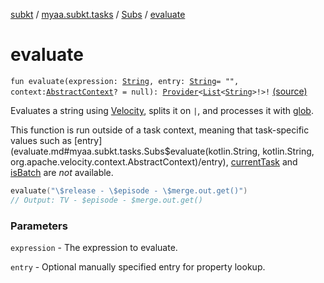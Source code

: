 [subkt](../../index.md) / [myaa.subkt.tasks](../index.md) / [Subs](index.md) / [evaluate](./evaluate.md)

# evaluate

`fun evaluate(expression: `[`String`](https://kotlinlang.org/api/latest/jvm/stdlib/kotlin/-string/index.html)`, entry: `[`String`](https://kotlinlang.org/api/latest/jvm/stdlib/kotlin/-string/index.html)` = "", context: `[`AbstractContext`](https://velocity.apache.org/engine/2.2/apidocs/org/apache/velocity/context/AbstractContext.html)`? = null): `[`Provider`](https://docs.gradle.org/current/javadoc/org/gradle/api/provider/Provider.html)`<`[`List`](https://kotlinlang.org/api/latest/jvm/stdlib/kotlin.collections/-list/index.html)`<`[`String`](https://kotlinlang.org/api/latest/jvm/stdlib/kotlin/-string/index.html)`>!>!` [(source)](https://github.com/Myaamori/SubKt/blob/0.1.12/src/main/kotlin/myaa/subkt/tasks/plugin.kt#L522)

Evaluates a string using [Velocity](https://velocity.apache.org/engine/2.2/user-guide.html),
splits it on `|`, and processes it with [glob](../org.gradle.api.-project/glob.md).

This function is run outside of a task context, meaning that task-specific values such as
[entry](evaluate.md#myaa.subkt.tasks.Subs$evaluate(kotlin.String, kotlin.String, org.apache.velocity.context.AbstractContext)/entry), [currentTask](../org.gradle.api.-task/current-task.md) and [isBatch](is-batch.md) are *not* available.

``` kotlin
evaluate("\$release - \$episode - \$merge.out.get()")
// Output: TV - $episode - $merge.out.get()
```

### Parameters

`expression` - The expression to evaluate.

`entry` - Optional manually specified entry for property lookup.